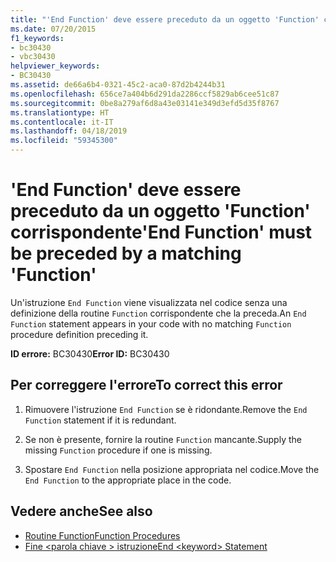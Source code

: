 ```yaml
---
title: "'End Function' deve essere preceduto da un oggetto 'Function' corrispondente"
ms.date: 07/20/2015
f1_keywords:
- bc30430
- vbc30430
helpviewer_keywords:
- BC30430
ms.assetid: de66a6b4-0321-45c2-aca0-87d2b4244b31
ms.openlocfilehash: 656ce7a404b6d291da2286ccf5829ab6cee51c87
ms.sourcegitcommit: 0be8a279af6d8a43e03141e349d3efd5d35f8767
ms.translationtype: HT
ms.contentlocale: it-IT
ms.lasthandoff: 04/18/2019
ms.locfileid: "59345300"
---
```

# <a name="end-function-must-be-preceded-by-a-matching-function"></a><span data-ttu-id="35515-102">'End Function' deve essere preceduto da un oggetto 'Function' corrispondente</span><span class="sxs-lookup"><span data-stu-id="35515-102">'End Function' must be preceded by a matching 'Function'</span></span>
<span data-ttu-id="35515-103">Un'istruzione `End Function` viene visualizzata nel codice senza una definizione della routine `Function` corrispondente che la preceda.</span><span class="sxs-lookup"><span data-stu-id="35515-103">An `End Function` statement appears in your code with no matching `Function` procedure definition preceding it.</span></span>  
  
 <span data-ttu-id="35515-104">**ID errore:** BC30430</span><span class="sxs-lookup"><span data-stu-id="35515-104">**Error ID:** BC30430</span></span>  
  
## <a name="to-correct-this-error"></a><span data-ttu-id="35515-105">Per correggere l'errore</span><span class="sxs-lookup"><span data-stu-id="35515-105">To correct this error</span></span>  
  
1. <span data-ttu-id="35515-106">Rimuovere l'istruzione `End Function` se è ridondante.</span><span class="sxs-lookup"><span data-stu-id="35515-106">Remove the `End Function` statement if it is redundant.</span></span>  
  
2. <span data-ttu-id="35515-107">Se non è presente, fornire la routine `Function` mancante.</span><span class="sxs-lookup"><span data-stu-id="35515-107">Supply the missing `Function` procedure if one is missing.</span></span>  
  
3. <span data-ttu-id="35515-108">Spostare `End Function` nella posizione appropriata nel codice.</span><span class="sxs-lookup"><span data-stu-id="35515-108">Move the `End Function` to the appropriate place in the code.</span></span>  
  
## <a name="see-also"></a><span data-ttu-id="35515-109">Vedere anche</span><span class="sxs-lookup"><span data-stu-id="35515-109">See also</span></span>

- [<span data-ttu-id="35515-110">Routine Function</span><span class="sxs-lookup"><span data-stu-id="35515-110">Function Procedures</span></span>](../../visual-basic/programming-guide/language-features/procedures/function-procedures.md)
- [<span data-ttu-id="35515-111">Fine \<parola chiave > istruzione</span><span class="sxs-lookup"><span data-stu-id="35515-111">End \<keyword> Statement</span></span>](../../visual-basic/language-reference/statements/end-keyword-statement.md)
